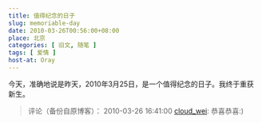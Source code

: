 ```yaml
---
title: 值得纪念的日子
slug: memoriable-day
date: 2010-03-26T00:56:00+08:00
place: 北京
categories: [ 旧文, 随笔 ]
tags: [ 爱情 ]
host-at: Oray
---
```

今天，准确地说是昨天，2010年3月25日，是一个值得纪念的日子。我终于重获新生。

> 评论（备份自原博客）：
> 2010-03-26 16:41:00 [cloud\_wei](http://hi.baidu.com/cloud_wei): 恭喜恭喜:)
